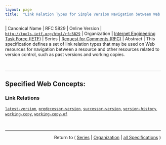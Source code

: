 ```yaml
---
layout: page
title:  "Link Relation Types for Simple Version Navigation between Web Resources"
---
```


| Canonical Name | RFC 5829
| Online Version | [`http://tools.ietf.org/html/rfc5829`](http://tools.ietf.org/html/rfc5829)
| Organization | [Internet Engineering Task Force (IETF)](..  "List of specification series by this organization")
| Series | [Request for Comments (RFC)](.  "List of specifications in this series")
| Abstract | This specification defines a set of link relation types that may be used on Web resources for navigation between a resource and other resources related to version control, such as past versions and working copies.

<br/>
<hr/>

## Specified Web Concepts:

### Link Relations

[`latest-version`](/concepts/link-relation/latest-version "When included on a versioned resource, this link points to a resource containing the latest (e.g., current) version."), [`predecessor-version`](/concepts/link-relation/predecessor-version "When included on a versioned resource, this link points to a resource containing the predecessor version in the version history."), [`successor-version`](/concepts/link-relation/successor-version "When included on a versioned resource, this link points to a resource containing the successor version in the version history."), [`version-history`](/concepts/link-relation/version-history "When included on a versioned resource, this link points to a resource containing the version history for this resource."), [`working-copy`](/concepts/link-relation/working-copy "When included on a versioned resource, this link points to a working copy for this resource."), [`working-copy-of`](/concepts/link-relation/working-copy-of "When included on a working copy, this link points to the versioned resource from which this working copy was obtained.")



<br/>
<hr/>

<p style="text-align: right">Return to ( <a href="./">Series</a> | <a href="../">Organization</a> | <a href="../../">all Specifications</a> )</p>